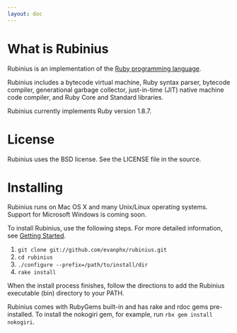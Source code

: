 ```yaml
---
layout: doc
---
```


What is Rubinius
================

Rubinius is an implementation of the [Ruby programming
language](http://ruby-lang.org).

Rubinius includes a bytecode virtual machine, Ruby syntax parser, bytecode
compiler, generational garbage collector, just-in-time (JIT) native machine
code compiler, and Ruby Core and Standard libraries.

Rubinius currently implements Ruby version 1.8.7.


License
=======

Rubinius uses the BSD license. See the LICENSE file in the source.


Installing
==========

Rubinius runs on Mac OS X and many Unix/Linux operating systems. Support for
Microsoft Windows is coming soon.

To install Rubinius, use the following steps. For more detailed information,
see [Getting Started](/getting_started/).

1. `git clone git://github.com/evanphx/rubinius.git`
1. `cd rubinius`
1. `./configure --prefix=/path/to/install/dir`
1. `rake install`

When the install process finishes, follow the directions to add the Rubinius
executable (bin) directory to your PATH.

Rubinius comes with RubyGems built-in and has rake and rdoc gems
pre-installed. To install the nokogiri gem, for example, run `rbx gem install
nokogiri`.
